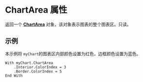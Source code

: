 
# ChartArea 属性

返回一个  **[ChartArea](85fcf460-6b2b-142f-ce4a-4a74e9d8efd3.md)** 对象，该对象表示图表的整个图表区。只读。


## 示例

本示例将 `myChart`的图表区内部颜色设置为红色，边框颜色设置为蓝色。


```
With myChart.ChartArea 
    .Interior.ColorIndex = 3 
    .Border.ColorIndex = 5 
End With
```

